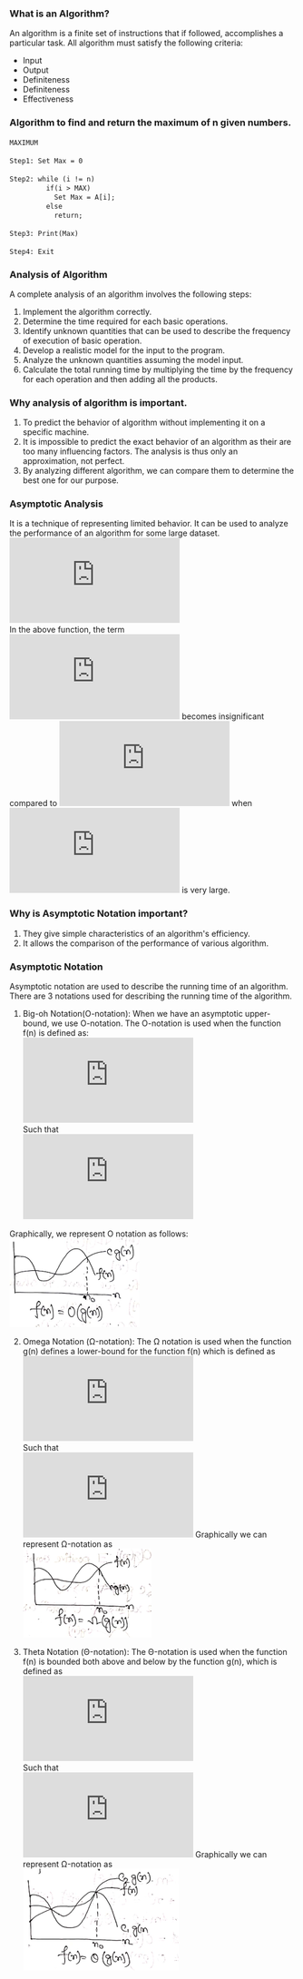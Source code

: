 ### What is an Algorithm?

An algorithm is a finite set of instructions that if followed, accomplishes a particular task. All algorithm must satisfy the following criteria:

-   Input
-   Output
-   Definiteness
-   Definiteness
-   Effectiveness  

### Algorithm to find and return the maximum of n given numbers.

    MAXIMUM

    Step1: Set Max = 0

    Step2: while (i != n)
             if(i > MAX)
               Set Max = A[i];
             else
               return;

    Step3: Print(Max)

    Step4: Exit

### Analysis of Algorithm

A complete analysis of an algorithm involves the following steps:  

1.  Implement the algorithm correctly.
2.  Determine the time required for each basic operations.
3.  Identify unknown quantities that can be used to describe the frequency of execution of basic operation.
4.  Develop a realistic model for the input to the program.
5.  Analyze the unknown quantities assuming the model input.
6.  Calculate the total running time by multiplying the time by the frequency for each operation and then adding all the products.

### Why analysis of algorithm is important.

1.  To predict the behavior of algorithm without implementing it on a specific machine.
2.  It is impossible to predict the exact behavior of an algorithm as their are too many influencing factors. The analysis is thus only an approximation, not perfect.
3.  By analyzing different algorithm, we can compare them to determine the best one for our purpose.

### Asymptotic Analysis

It is a technique of representing limited behavior. It can be used to analyze the performance of an algorithm for some large dataset.  
![eg](https://latex.codecogs.com/svg.latex?%5Cinline%20%5Cdpi%7B120%7D%20%5Clarge%20f%28n%29%3Dn%5E2+3n)  
In the above function, the term ![](https://latex.codecogs.com/svg.latex?%5Cinline%20%5Cdpi%7B120%7D%20%5Clarge%203n) becomes insignificant compared to ![](https://latex.codecogs.com/svg.latex?%5Cinline%20%5Cdpi%7B120%7D%20%5Clarge%20n%5E2) when ![](https://latex.codecogs.com/svg.latex?%5Cinline%20%5Cdpi%7B120%7D%20%5Clarge%20n) is very large.  

### Why is Asymptotic Notation important?

1.  They give simple characteristics of an algorithm's efficiency.  
2.  It allows the comparison of the performance of various algorithm.

### Asymptotic Notation
Asymptotic notation are used to describe the running time of an algorithm.  
There are 3 notations used for describing the running time of the algorithm.
1. Big-oh Notation(O-notation): When we have an asymptotic upper-bound, we use O-notation. The O-notation is used when the function f(n) is defined as:  
![equation](https://latex.codecogs.com/svg.latex?%5Cinline%20%5Cdpi%7B120%7D%20%5Clarge%20f%28n%29%3DO%28g%28n%29%29%5C%3A%20%5Cexists%5C%3A%20positive%5C%3A%20constant%5C%3A%20C%5C%3A%20and%5C%3A%20n_0)  
Such that  
![](https://latex.codecogs.com/svg.latex?%5Cinline%20%5Cdpi%7B120%7D%20%5Clarge%20f%28n%29%5Cleqslant%20cg%28n%29%5C%3B%20%5Cforall%5C%3B%20n%20%5Cgeqslant%20n_0)

Graphically, we represent O notation as follows:  
![diagram](img/big-oh-graph.png)  

2. Omega Notation (Ω-notation): The Ω notation is used when the function g(n) defines a lower-bound for the function f(n) which is defined as  
![f(n)=\Omega (g(n)), \exists\; two \; positive \; constants\; C\; and \; n_0](https://latex.codecogs.com/svg.latex?%5Cinline%20%5Cdpi%7B120%7D%20%5Clarge%20f%28n%29%3D%5COmega%20%28g%28n%29%29%2C%20%5Cexists%5C%3B%20two%20%5C%3B%20positive%20%5C%3B%20constants%5C%3B%20C%5C%3B%20and%20%5C%3B%20n_0)  
Such that  
![cg(n)\leqslant f(n)\; \forall\; n\geqslant n_0](https://latex.codecogs.com/svg.latex?%5Cinline%20%5Cdpi%7B120%7D%20%5Clarge%20cg%28n%29%5Cleqslant%20f%28n%29%5C%3B%20%5Cforall%5C%3B%20n%5Cgeqslant%20n_0)
Graphically we can represent  Ω-notation as  
![](img/omega-graph.png)  

3. Theta Notation (Θ-notation): The Θ-notation is used when the function f(n) is bounded both above and below by the function g(n), which is defined as  
![f(n)=\Theta (g(n)), \exists\; three \; positive \; constants\; c_1,c_2\; and \; n_0](https://latex.codecogs.com/svg.latex?%5Cinline%20%5Cdpi%7B120%7D%20%5Clarge%20f%28n%29%3D%5CTheta%20%28g%28n%29%29%2C%20%5Cexists%5C%3B%20three%20%5C%3B%20positive%20%5C%3B%20constants%5C%3B%20c_1%2Cc_2%5C%3B%20and%20%5C%3B%20n_0)  
Such that  
![c_1g(n)\leqslant f(n)\leqslant c_2g(n)\; \forall\; n\geqslant n_0](https://latex.codecogs.com/svg.latex?%5Cinline%20%5Cdpi%7B120%7D%20%5Clarge%20c_1g%28n%29%5Cleqslant%20f%28n%29%5Cleqslant%20c_2g%28n%29%5C%3B%20%5Cforall%5C%3B%20n%5Cgeqslant%20n_0)
Graphically we can represent  Ω-notation as  
![](img/theta-graph.png)  

